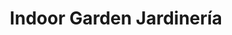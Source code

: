 ---
title: "Indoor Garden Jardinería"
url: /vitoria-gasteiz/indoor-garden-jardineria/
shop: floristería
---
